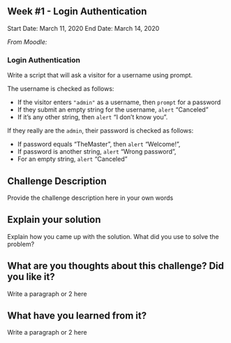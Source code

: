 ## Week #1 - Login Authentication

Start Date: March 11, 2020
End Date: March 14, 2020

_From Moodle:_

### Login Authentication

Write a script that will ask a visitor for a username using prompt.

The username is checked as follows:

* If the visitor enters `"admin"` as a username, then `prompt` for a password
* If they submit an empty string for the username, `alert` “Canceled”
* If it’s any other string, then `alert` “I don’t know you”.

If they really are the `admin`, their password is checked as follows:

* If password equals “TheMaster”, then `alert` “Welcome!”,
* If password is another string, `alert` “Wrong password”,
* For an empty string, `alert` “Canceled”

## Challenge Description

Provide the challenge description here in your own words

## Explain your solution

Explain how you came up with the solution. What did you use to solve the problem?

## What are you thoughts about this challenge? Did you like it?

Write a paragraph or 2 here

## What have you learned from it?

Write a paragraph or 2 here
